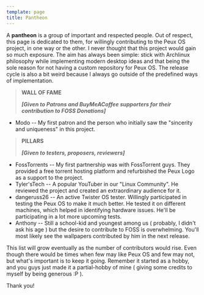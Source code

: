 ```yaml
---
template: page
title: Pantheon
---
```

A **pantheon** is a group of important and respected people. Out of respect, this page is dedicated to them, for willingly contributing to the Peux OS project, in one way or the other. I never thought that this project would gain so much exposure. The aim has always been simple: stick with Archlinux philosophy while implementing modern desktop ideas and that being the sole reason for not having a custom repository for Peux OS. The release cycle is also a bit weird because I always go outside of the predefined ways of implementation.

> **WALL OF FAME**
>
> ***\[Given to Patrons and BuyMeACoffee supporters for their contribution to FOSS Donations]***

*   Modo -- My first patron and the person who initially saw the "sincerity and uniqueness" in this project.

> **PILLARS**
>
> ***\[Given to testers, proposers, reviewers]***

*   FossTorrents -- My first partnership was with FossTorrent guys. They provided a free torrent hosting platform and refurbished the Peux Logo as a support to the project.
*   Tyler'sTech -- A popular YouTuber in our "Linux Community". He reviewed the project and created an extraordinary audience for it.
*   dangeruss26 -- An active Twister OS tester.  Willingly participated in testing the Peux OS to make it much better. He tested it on different machines, which helped in identifying hardware issues. He'll be participating in a lot more upcoming tests.
*   Anthony -- Still a school-kid and youngest among us ( probably, I didn't ask his age ) but the desire to contribute to FOSS is overwhelming. You'll most likely see the wallpapers contributed by him in the next release.

This list will grow eventually as the number of contributors would rise. Even though there would be times when few may like Peux OS and few may not, but what's important is to keep it going. Remember it started as a hobby, and you guys just made it a partial-hobby of mine ( giving some credits to myself by being generous :P ).

Thank you!
